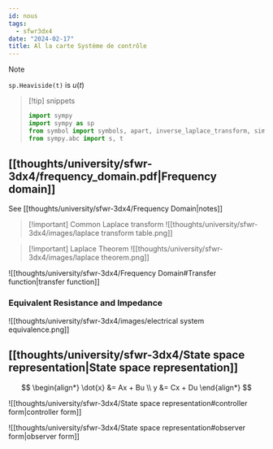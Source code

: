 ```yaml
---
id: nous
tags:
  - sfwr3dx4
date: "2024-02-17"
title: Al la carte Système de contrôle
---
```

> [!note]
> `sp.Heaviside(t)` is $u(t)$

> [!tip] snippets
> ```python
> import sympy
> import sympy as sp
> from symbol import symbols, apart, inverse_laplace_transform, simplify
> from sympy.abc import s, t
> ```


## [[thoughts/university/sfwr-3dx4/frequency_domain.pdf|Frequency domain]]

See [[thoughts/university/sfwr-3dx4/Frequency Domain|notes]]

> [!important] Common Laplace transform
> ![[thoughts/university/sfwr-3dx4/images/laplace transform table.png]]

> [!important] Laplace Theorem
> ![[thoughts/university/sfwr-3dx4/images/laplace theorem.png]]

![[thoughts/university/sfwr-3dx4/Frequency Domain#Transfer function|transfer function]]

### Equivalent Resistance and Impedance

![[thoughts/university/sfwr-3dx4/images/electrical system equivalence.png]]

## [[thoughts/university/sfwr-3dx4/State space representation|State space representation]]

$$
\begin{align*}
\dot{x} &= Ax + Bu \\
y &= Cx + Du
\end{align*}
$$

![[thoughts/university/sfwr-3dx4/State space representation#controller form|controller form]]

![[thoughts/university/sfwr-3dx4/State space representation#observer form|observer form]]

